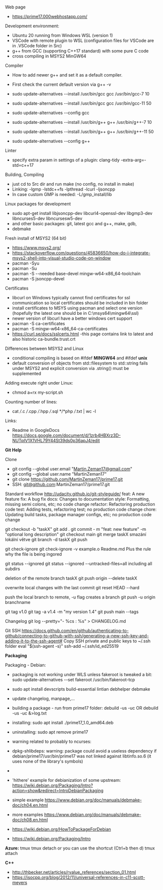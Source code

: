 Web page
- https://prime17.000webhostapp.com/

Development environment:
- Ubuntu 20 running from Windows WSL (version 1)
- VSCode with remote plugin to WSL (configuration files for VSCode are in .VSCode folder in Src)
- g++ from GCC (supporting C++17 standard) with some pure C code
- cross compiling in MSYS2 MinGW64 

Compiler
- How to add newer g++ and set it as a default compiler.
- First check the current default version via g++ -v
- sudo update-alternatives --install /usr/bin/gcc gcc /usr/bin/gcc-7 10
- sudo update-alternatives --install /usr/bin/gcc gcc /usr/bin/gcc-11 50
- sudo update-alternatives --config gcc

- sudo update-alternatives --install /usr/bin/g++ g++ /usr/bin/g++-7 10
- sudo update-alternatives --install /usr/bin/g++ g++ /usr/bin/g++-11 50
- sudo update-alternatives --config g++ 

Linter
- specify extra param in settings of a plugin: clang-tidy -extra-arg=-std=c++17

Building, Compiling
- just cd to Src dir and run make (no config, no install in make)
- Linking: -lgmp -lstdc++fs -lpthread -lcurl -ljsoncpp
- In case custom GMP is needed: -L/gmp_install/lib 

Linux packages for development
- sudo apt-get install libjsoncpp-dev libcurl4-openssl-dev libgmp3-dev libncurses5-dev libncursesw5-dev
- and other basic packages: git, latest gcc and g++, make, gdb, 
- debmake

Fresh install of MSYS2 (64 bit)
- https://www.msys2.org/
- https://stackoverflow.com/questions/45836650/how-do-i-integrate-msys2-shell-into-visual-studio-code-on-window
- pacman -Syu
- pacman -Su
- pacman -S --needed base-devel mingw-w64-x86_64-toolchain
- pacman -S jsoncpp-devel

Certificates 
- libcurl on Windows typically cannot find certificates for ssl communication so local certificates should be included in bin folder
- install certificates to MSYS using pacman and select one version (hopefully the latest one should be in C:\msys64\mingw64\ssl)  
- newer version of libcurl have a better windows cert support
- pacman -S ca-certificates
- pacman -S mingw-w64-x86_64-ca-certificates
- https://curl.se/docs/sslcerts.html    -this page contains link to latest and also historic ca-bundle.trust.crt

Differences between MSYS2 and Linux
- conditional compiling is based on #ifdef __MINGW64__ and #ifdef __unix__
- default conversion of objects from std::filesystem to std::string fails under MSYS2 and explicit conversion via .string() must be supplemented

Adding execute right under Linux:
- chmod a+rx my-script.sh

Counting number of lines:
- cat */*.c */*.cpp */*.hpp */*.sql */*php */*.txt | wc -l

Links:
- Readme in GoogleDocs https://docs.google.com/document/d/1zrb4HBXrz3D-NUTpIV1X1VHL79Y44St39ds0p36apJ4/edit


**Git Help**

Clone
- git config --global user.email "Martin.Zeman17@gmail.com"
- git config --global user.name "MartinZeman17" 
- git clone https://github.com/MartinZeman17/prime17.git 
- SSH: git@github.com:MartinZeman17/prime17.git

Standard workflow
http://udacity.github.io/git-styleguide/
feat: A new feature
fix: A bug fix
docs: Changes to documentation
style: Formatting, missing semi colons, etc; no code change
refactor: Refactoring production code
test: Adding tests, refactoring test; no production code change
chore: Updating build tasks, package manager configs, etc; no production code change

git checkout -b "taskX"
git add .
git commit - m "feat: new feature" -m "optional long description"
git checkout main
git merge taskX
smazání lokální větve
git branch -d taskX
git push

git check-ignore
git check-ignore -v example.o Readme.md
Plus the rule why the file is being ingored

git status --ignored
git status --ignored --untracked-files=all
including all subdirs

deletion of the remote branch taskX
git push origin --delete taskX

overwrite local changes with the last commit
git reset HEAD --hard

push the local branch to remote, -u flag creates a branch
git push -u origin branchname


git tag v1.0
git tag -a v1.4 -m "my version 1.4"
git push main --tags


Changelog
git log --pretty="- %cs : %s" > CHANGELOG.md

Git SSH
https://docs.github.com/en/github/authenticating-to-github/connecting-to-github-with-ssh/generating-a-new-ssh-key-and-adding-it-to-the-ssh-agent#
Copy SSH private and public keys to ~/.ssh folder
eval "$(ssh-agent -s)"
ssh-add ~/.ssh/id_ed25519


**Packaging**

Packaging - Debian:
- packaging is not working under WLS unless fakeroot is tweaked a bit: sudo update-alternatives --set fakeroot /usr/bin/fakeroot-tcp
- sudo apt install devscripts build-essential lintian debhelper debmake
- update changelog, manpage,...
- building a package - run from prime17 folder: debuild -us -uc   OR debuild -us -uc   &>log.txt
- installing: sudo apt install ./prime17_1.0_amd64.deb
- uninstalling: sudo apt remove prime17

- warning related to probably to ncurses:
- dpkg-shlibdeps: warning: package could avoid a useless dependency if debian/prime17/usr/bin/prime17 was not linked against libtinfo.so.6 (it uses none of the library's symbols)

- 
- 'hithere' example for debianization of some upstream: https://wiki.debian.org/Packaging/Intro?action=show&redirect=IntroDebianPackaging
- simple example https://www.debian.org/doc/manuals/debmake-doc/ch04.en.html
- more examples  https://www.debian.org/doc/manuals/debmake-doc/ch08.en.html
- https://wiki.debian.org/HowToPackageForDebian
- https://wiki.debian.org/Packaging/Intro


**Azure:**
tmux
tmux detach or you can use the shortcut (Ctrl+b then d)
tmux attach

**C++**
- http://thbecker.net/articles/rvalue_references/section_01.html
- https://isocpp.org/blog/2012/11/universal-references-in-c11-scott-meyers
